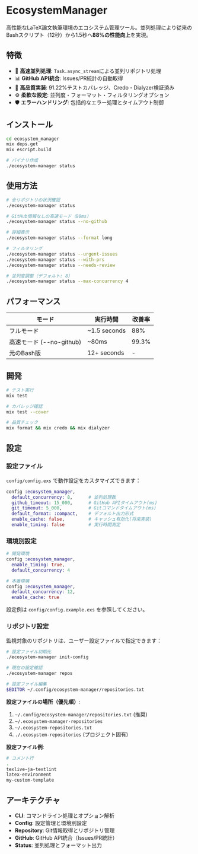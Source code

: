 # EcosystemManager

高性能なLaTeX論文執筆環境のエコシステム管理ツール。並列処理により従来のBashスクリプト（12秒）から1.5秒へ**88%の性能向上**を実現。

## 特徴

- 🚀 **高速並列処理**: `Task.async_stream`による並列リポジトリ処理
- 📊 **GitHub API統合**: Issues/PR統計の自動取得
- 🧪 **高品質実装**: 91.22%テストカバレッジ、Credo・Dialyzer検証済み
- ⚙️ **柔軟な設定**: 並列度・フォーマット・フィルタリングオプション
- 🛡️ **エラーハンドリング**: 包括的なエラー処理とタイムアウト制御

## インストール

```bash
cd ecosystem_manager
mix deps.get
mix escript.build

# バイナリ作成
./ecosystem-manager status
```

## 使用方法

```bash
# 全リポジトリの状況確認
./ecosystem-manager status

# GitHub情報なしの高速モード（80ms）
./ecosystem-manager status --no-github

# 詳細表示
./ecosystem-manager status --format long

# フィルタリング
./ecosystem-manager status --urgent-issues
./ecosystem-manager status --with-prs
./ecosystem-manager status --needs-review

# 並列度調整（デフォルト: 8）
./ecosystem-manager status --max-concurrency 4
```

## パフォーマンス

| モード | 実行時間 | 改善率 |
|--------|----------|--------|
| フルモード | ~1.5 seconds | 88% |
| 高速モード (--no-github) | ~80ms | 99.3% |
| 元のBash版 | 12+ seconds | - |

## 開発

```bash
# テスト実行
mix test

# カバレッジ確認
mix test --cover

# 品質チェック
mix format && mix credo && mix dialyzer
```

## 設定

### 設定ファイル

`config/config.exs` で動作設定をカスタマイズできます：

```elixir
config :ecosystem_manager,
  default_concurrency: 8,      # 並列処理数
  github_timeout: 15_000,      # GitHub APIタイムアウト(ms)
  git_timeout: 5_000,          # Gitコマンドタイムアウト(ms)
  default_format: :compact,    # デフォルト出力形式
  enable_cache: false,         # キャッシュ有効化(将来実装)
  enable_timing: false         # 実行時間測定
```

### 環境別設定

```elixir
# 開発環境
config :ecosystem_manager,
  enable_timing: true,
  default_concurrency: 4

# 本番環境  
config :ecosystem_manager,
  default_concurrency: 12,
  enable_cache: true
```

設定例は `config/config.example.exs` を参照してください。

### リポジトリ設定

監視対象のリポジトリは、ユーザー設定ファイルで指定できます：

```bash
# 設定ファイル初期化
./ecosystem-manager init-config

# 現在の設定確認
./ecosystem-manager repos

# 設定ファイル編集
$EDITOR ~/.config/ecosystem-manager/repositories.txt
```

**設定ファイルの場所（優先順）**:
1. `~/.config/ecosystem-manager/repositories.txt` (推奨)
2. `~/.ecosystem-manager-repositories`
3. `~/.ecosystem-repositories.txt`
4. `./.ecosystem-repositories` (プロジェクト固有)

**設定ファイル例**:
```bash
# コメント行
.
texlive-ja-textlint
latex-environment
my-custom-template
```

## アーキテクチャ

- **CLI**: コマンドライン処理とオプション解析
- **Config**: 設定管理と環境別設定
- **Repository**: Git情報取得とリポジトリ管理
- **GitHub**: GitHub API統合（Issues/PR統計）
- **Status**: 並列処理とフォーマット出力

